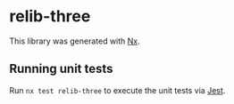 # relib-three

This library was generated with [Nx](https://nx.dev).

## Running unit tests

Run `nx test relib-three` to execute the unit tests via [Jest](https://jestjs.io).
